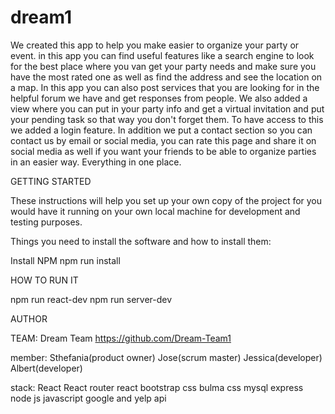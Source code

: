# dream1

We created this app to help you make easier to organize your party or event. in this app you can find useful features like a search engine to look for the best place where you van get your party needs and make sure you have the most rated one as well as find the address and see the location on a map. In this app you can also post services that you are looking for in the helpful forum we have and get responses from people. We also added a view where you can put in your party info and get a virtual invitation and put your pending task so that way you don't forget them. To have access to this we added a login feature. In addition we put a contact section so you can contact us by email or social media, you can rate this page and share it on social media as well if you want your friends to be able to organize parties in an easier way. Everything in one place.



GETTING STARTED

These instructions will help you set up your own copy of the project for you would have it running on your own local machine for development and testing purposes.


Things you need to install the software and how to install them:

Install NPM  npm run  install


HOW TO RUN IT

npm run react-dev
npm run server-dev


AUTHOR

TEAM: Dream Team
https://github.com/Dream-Team1

member:
Sthefania(product owner)
Jose(scrum master)
Jessica(developer)
Albert(developer)

stack:
React
React router
react bootstrap
css
bulma css
mysql
express
node js
javascript
google and yelp api

